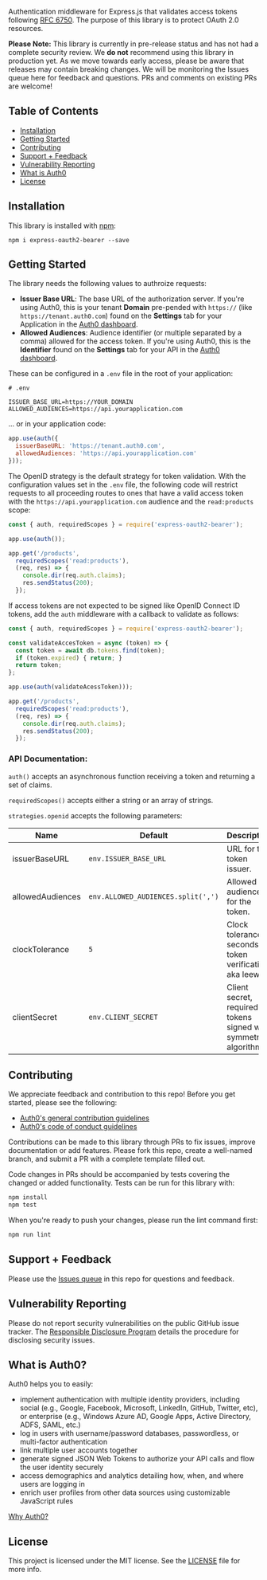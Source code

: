Authentication middleware for Express.js that validates access tokens following [RFC 6750](https://tools.ietf.org/html/rfc6750). The purpose of this library is to protect OAuth 2.0 resources.

**Please Note:** This library is currently in pre-release status and has not had a complete security review. We **do not** recommend using this library in production yet. As we move towards early access, please be aware that releases may contain breaking changes. We will be monitoring the Issues queue here for feedback and questions. PRs and comments on existing PRs are welcome!

## Table of Contents

- [Installation](#installation)
- [Getting Started](#getting-started)
- [Contributing](#contributing)
- [Support + Feedback](#support--feedback)
- [Vulnerability Reporting](#vulnerability-reporting)
- [What is Auth0](#what-is-auth0)
- [License](#license)

## Installation

This library is installed with [npm](https://npmjs.org/package/express-oauth2-bearer):

```
npm i express-oauth2-bearer --save
```

## Getting Started

The library needs the following values to authroize requests:

- **Issuer Base URL**: The base URL of the authorization server. If you're using Auth0, this is your tenant **Domain** pre-pended with `https://` (like `https://tenant.auth0.com`) found on the **Settings** tab for your Application in the [Auth0 dashboard](https://manage.auth0.com).
- **Allowed Audiences**: Audience identifier (or multiple separated by a comma) allowed for the access token. If you're using Auth0, this is the **Identifier** found on the **Settings** tab for your API in the [Auth0 dashboard](https://manage.auth0.com/#/apis).

These can be configured in a `.env` file in the root of your application:

```text
# .env

ISSUER_BASE_URL=https://YOUR_DOMAIN
ALLOWED_AUDIENCES=https://api.yourapplication.com
```

... or in your application code:

```js
app.use(auth({
  issuerBaseURL: 'https://tenant.auth0.com',
  allowedAudiences: 'https://api.yourapplication.com'
}));
```

The OpenID strategy is the default strategy for token validation. With the configuration values set in the `.env` file, the following code will restrict requests to all proceeding routes to ones that have a valid access token with the `https://api.yourapplication.com` audience and the `read:products` scope:

```javascript
const { auth, requiredScopes } = require('express-oauth2-bearer');

app.use(auth());

app.get('/products',
  requiredScopes('read:products'),
  (req, res) => {
    console.dir(req.auth.claims);
    res.sendStatus(200);
  });
```

If access tokens are not expected to be signed like OpenID Connect ID tokens, add the `auth` middleware with a callback to validate as follows:

```javascript
const { auth, requiredScopes } = require('express-oauth2-bearer');

const validateAccesToken = async (token) => {
  const token = await db.tokens.find(token);
  if (token.expired) { return; }
  return token;
};

app.use(auth(validateAcessToken)));

app.get('/products',
  requiredScopes('read:products'),
  (req, res) => {
    console.dir(req.auth.claims);
    res.sendStatus(200);
  });
```

### API Documentation:

`auth()` accepts an asynchronous function receiving a token and returning a set of claims.

`requiredScopes()` accepts either a string or an array of strings.

`strategies.openid` accepts the following parameters:


| Name                | Default                            | Description                                                          |
|---------------------|------------------------------------|----------------------------------------------------------------------|
| issuerBaseURL       | `env.ISSUER_BASE_URL`              | URL for the token issuer.                                            |
| allowedAudiences    | `env.ALLOWED_AUDIENCES.split(',')` | Allowed audiences for the token.                                     |
| clockTolerance      | `5`                                | Clock tolerance in seconds for token verification, aka leeway.       |
| clientSecret        | `env.CLIENT_SECRET`                | Client secret, required for tokens signed with symmetric algorithms. |

## Contributing

We appreciate feedback and contribution to this repo! Before you get started, please see the following:

- [Auth0's general contribution guidelines](https://github.com/auth0/.github/blob/master/CONTRIBUTING.md)
- [Auth0's code of conduct guidelines](https://github.com/auth0/open-source-template/blob/master/CODE-OF-CONDUCT.md)

Contributions can be made to this library through PRs to fix issues, improve documentation or add features. Please fork this repo, create a well-named branch, and submit a PR with a complete template filled out.

Code changes in PRs should be accompanied by tests covering the changed or added functionality. Tests can be run for this library with:

```bash
npm install
npm test
```

When you're ready to push your changes, please run the lint command first:

```bash
npm run lint
```

## Support + Feedback

Please use the [Issues queue](https://github.com/auth0/express-openid-connect/issues) in this repo for questions and feedback.

## Vulnerability Reporting

Please do not report security vulnerabilities on the public GitHub issue tracker. The [Responsible Disclosure Program](https://auth0.com/whitehat) details the procedure for disclosing security issues.

## What is Auth0?

Auth0 helps you to easily:

- implement authentication with multiple identity providers, including social (e.g., Google, Facebook, Microsoft, LinkedIn, GitHub, Twitter, etc), or enterprise (e.g., Windows Azure AD, Google Apps, Active Directory, ADFS, SAML, etc.)
- log in users with username/password databases, passwordless, or multi-factor authentication
- link multiple user accounts together
- generate signed JSON Web Tokens to authorize your API calls and flow the user identity securely
- access demographics and analytics detailing how, when, and where users are logging in
- enrich user profiles from other data sources using customizable JavaScript rules

[Why Auth0?](https://auth0.com/why-auth0)

## License

This project is licensed under the MIT license. See the [LICENSE](LICENSE) file for more info.
